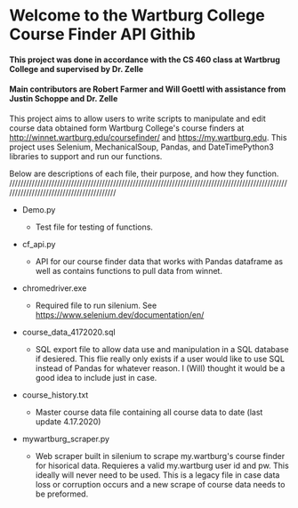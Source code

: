 # Welcome to the Wartburg College Course Finder API Githib
#### This project was done in accordance with the CS 460 class at Wartbrug College and supervised by Dr. Zelle
#### Main contributors are Robert Farmer and Will Goettl with assistance from Justin Schoppe and Dr. Zelle


This project aims to allow users to write scripts to manipulate and edit course data obtained form Wartburg College's course finders
at http://winnet.wartburg.edu/coursefinder/ and https://my.wartburg.edu. 
This project uses Selenium, MechanicalSoup, Pandas, and DateTimePython3 libraries to support and run our functions. 

Below are descriptions of each file, their purpose, and how they function.
/////////////////////////////////////////////////////////////////////////////////////////////////////////////////////////////////////////

* Demo.py
  * Test file for testing of functions.

* cf_api.py
  * API for our course finder data that works with Pandas dataframe as well as contains functions to pull data from winnet. 

* chromedriver.exe
  * Required file to run silenium. See https://www.selenium.dev/documentation/en/

* course_data_4172020.sql
  * SQL export file to allow data use and manipulation in a SQL database if desiered. This flie really only exists if a user would like to
    use SQL instead of Pandas for whatever reason. I (Will) thought it would be a good idea to include just in case. 
  
* course_history.txt
  * Master course data file containing all course data to date (last update 4.17.2020)

* mywartburg_scraper.py
  * Web scraper built in silenium to scrape my.wartburg's course finder for hisorical data. Requieres a valid my.wartburg user id and pw.
   This ideally will never need to be used. This is a legacy file in case data loss or corruption occurs and a new scrape of course
   data needs to be preformed. 
